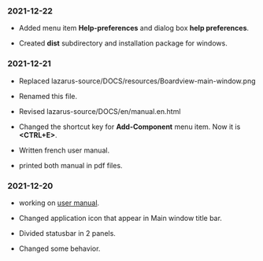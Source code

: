 ### 2021-12-22

* Added menu item **Help-preferences** and dialog box **help preferences**.

* Created **dist** subdirectory and installation package for windows.

### 2021-12-21

* Replaced lazarus-source/DOCS/resources/Boardview-main-window.png

* Renamed this file.

* Revised lazarus-source/DOCS/en/manual.en.html

* Changed the shortcut key for **Add-Component** menu item. Now it is **&lt;CTRL+E&gt;**.

* Written french user manual.

* printed both manual in pdf files.
	
### 2021-12-20 
	
* working on [user manual](DOCS/en/manual-en.html).

* Changed application icon that appear in Main window title bar.

* Divided statusbar in 2 panels.

* Changed some behavior.
    
    

